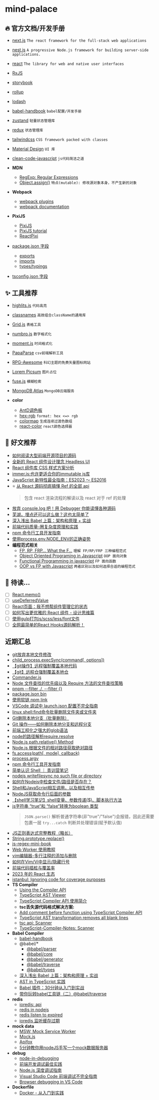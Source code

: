 # mind-palace

## 🔥 官方文档/开发手册

- [next.js](https://nextjs.org/) `The react framework for the full-stack web applications`
- [nest.js](https://nestjs.com/) `A progressive Node.js framework for building server-side applications.`
- [react](https://react.dev/) `The library for web and native user interfaces`
- [RxJS](https://rxjs.dev/)
- [storybook](https://storybook.js.org/docs/react/get-started/install)
- [rollup](https://rollupjs.org/)
- [lodash](https://www.lodashjs.com/)
- [babel-handbook](https://github.com/jamiebuilds/babel-handbook) `babel配置/开发手册`
- [zustand](https://zustand-demo.pmnd.rs/) `轻量状态管理库`
- [redux](https://redux.js.org/) `状态管理库`
- [tailwindcss](https://tailwindcss.com/) `CSS framework packed with classes`
- [Material Design](https://mui.com/core/) `UI 库`
- [clean-code-javascript](https://github.com/ryanmcdermott/clean-code-javascript) `js代码简洁之道`
- **MDN**
  - [RegExp: Regular Expressions](https://developer.mozilla.org/zh-CN/docs/Web/JavaScript/Guide/Regular_expressions)
  - [Object.assign()](https://developer.mozilla.org/en-US/docs/Web/JavaScript/Reference/Global_Objects/Object/assign) `特点(mutable): 修改源对象本身，不产生新的对象`

- **Webpack**
  - [webpack plugins](https://webpack.js.org/plugins/)
  - [webpack documentation](https://webpack.js.org/concepts/)
- **PixiJS**
  - [PixiJS](https://pixijs.com/)
  - [PixiJS tutorial](https://github.com/kittykatattack/learningPixi)
  - [ReactPixi](https://reactpixi.org/)
- [package.json 字段](https://docs.npmjs.com/cli/v8/configuring-npm/package-json)
  - [exports](https://nodejs.org/api/packages.html#packages_exports)
  - [imports](https://nodejs.org/api/packages.html#imports)
  - [types/typings](https://www.typescriptlang.org/docs/handbook/declaration-files/publishing.html#including-declarations-in-your-npm-package)
- [tsconfig.json 字段](https://www.typescriptlang.org/tsconfig)
  
## ✨ 工具推荐

- [highlits.js](https://highlightjs.org/usage/) `代码高亮`
- [classnames](https://github.com/JedWatson/classnames) `高效组合className的通用库`
- [Grid.js](https://gridjs.io/) `表格工具`
- [numbro.js](https://numbrojs.com/) `数字格式化`
- [moment.js](https://momentjs.com/) `时间格式化`
- [PapaParse](https://www.papaparse.com/) `csv前端解析工具`
- [RPG-Awesome](http://nagoshiashumari.github.io/Rpg-Awesome/) `科幻主题的免费矢量图标网站`
- [Lorem Picsum](https://picsum.photos/) `图片占位`
- [fuse.js](https://fusejs.io/) `模糊检索`
- [MongoDB Atlas](https://cloud.mongodb.com/) `MongoDB云端服务`

- **color**
  - [AntD调色板](https://www.npmjs.com/package/@ant-design/colors)
  - [hex-rgb](https://www.npmjs.com/package/hex-rgb) `format: hex <=> rgb`
  - [colormap](https://github.com/bpostlethwaite/colormap) `生成连续过渡色数组`
  - [react-color](https://github.com/casesandberg/react-color) `react颜色选择器`
  
## 🚀 好文推荐

- [如何阅读大型前端开源项目的源码](https://juejin.cn/post/6844903607393845255)
- [全新的 React 组件设计理念 Headless UI](https://juejin.cn/post/7160223720236122125)
- [React 组件库 CSS 样式方案分析](https://juejin.cn/post/7097100515535765534#heading-7)
- [immer.js:也许更适合你的immutable js库](https://juejin.cn/post/6844904111402385422#heading-4)
- [JavaScript 新特性最全指南：ES2023 ～ ES2016](https://www.51cto.com/article/745333.html)
- ⭐️ [从 React 源码彻底搞懂 Ref 的全部 api](https://juejin.cn/post/7166224289383841823)
  > 包含 react 渲染流程的解读以及 react 对于 ref 的处理
- [放弃 console.log 吧！用 Debugger 你能读懂各种源码](https://juejin.cn/post/7175468840476737592)
- [芜湖，埋点还可以这么做？这也太简单了](https://juejin.cn/post/7238431954126929981)
- [深入浅出 Babel 上篇：架构和原理 + 实战](https://juejin.cn/post/6844903956905197576?searchId=20230714230518FA761ED397686E738AC1)
- [前端代码质量-圈复杂度原理和实践](https://juejin.cn/post/6844903965792927751?searchId=2023071711184810BC8B8315785EDC6672#heading-16)
- [npm 命令行工具开发指南](https://juejin.cn/post/6956027274919411726)
- [使用process.env.NODE_ENV的正确姿势](https://juejin.cn/post/7070347341282148365)
- **编程范式相关**
  - [FP, RP, FRP… What the F…](https://medium.com/@emadalam/fp-rp-frp-what-the-f-71c4949c29d) `理解 FP/RP/FRP 三种编程范式`
  - [Object Oriented Programing in Javascript](https://dev.to/bhaveshdaswani93/object-oriented-programing-in-javascript-3bp0) `OOP 面向对象`
  - [Functional Programming in javascript](https://dev.to/bhaveshdaswani93/functional-programming-in-javascript-59e2) `FP 面向函数`
  - [OOP vs FP with Javascript](https://dev.to/bhaveshdaswani93/oop-vs-fp-with-javascript-39jf) `两者区别以及如何选择合适的编程范式`

## 🧐 待读...

- [ ] [React.memo()](https://juejin.cn/post/6844904002652471309)
- [ ] [useDeferredValue](https://juejin.cn/post/7083466010505773093)
- [ ] [React页面：我不想帮组件管理它的状态](https://juejin.cn/post/6977397653654994975)
- [ ] [如何写出更优雅的 React 组件 - 设计思维篇](https://www.51cto.com/article/695041.html)
- [ ] [使用gulp打包js/scss/less/font文件](https://www.cnblogs.com/smart-elwin/p/15920646.html)
- [ ] [全网最简单的React Hooks源码解析！](https://cloud.tencent.com/developer/article/1977982)

## 近期汇总

- [git放弃本地文件修改](https://blog.csdn.net/hou_ge/article/details/109223233)
- [child_process.execSync(command[, options])](https://nodejs.org/api/child_process.html#child_processexecsynccommand-options)
- [【git操作】远程强制覆盖本地代码](https://blog.csdn.net/qq_26834611/article/details/107041969?spm=1001.2101.3001.6650.5&utm_medium=distribute.pc_relevant.none-task-blog-2%7Edefault%7ECTRLIST%7ERate-5-107041969-blog-109673933.235%5Ev38%5Epc_relevant_anti_vip_base&depth_1-utm_source=distribute.pc_relevant.none-task-blog-2%7Edefault%7ECTRLIST%7ERate-5-107041969-blog-109673933.235%5Ev38%5Epc_relevant_anti_vip_base&utm_relevant_index=10)
- [【git】远程仓强制覆盖本地仓](https://blog.csdn.net/qq_41996454/article/details/109673933)
- [Commander.js](https://github.com/tj/commander.js/blob/master/Readme_zh-CN.md#%e5%a3%b0%e6%98%8e-program-%e5%8f%98%e9%87%8f)
- [Node 文件查找的优先级以及 Require 方法的文件查找策略](https://juejin.cn/post/7146953567398526983?searchId=202308022315098101C83875D1FEE7E8FA)
- [pnpm --filter ./<glob>, --filter {<glob>}](https://pnpm.io/zh/next/filtering#--filter-glob---filter-glob)
- [package.json bin](https://docs.npmjs.com/cli/v9/configuring-npm/package-json#bin)
- [使用软链 npm link](https://juejin.cn/post/6844904030620090382)
- [VSCode 调试中 launch.json 配置不完全指南](https://www.barretlee.com/blog/2019/03/18/debugging-in-vscode-tutorial/)
- [linux shell:find命令批量删除文件夹或文件夹](https://cloud.tencent.com/developer/article/1910113)
- [Git删除本地分支（批量删除）](https://juejin.cn/post/6844903610124337159)
- [Git 操作——如何删除本地分支和远程分支](https://www.freecodecamp.org/chinese/news/how-to-delete-a-git-branch-both-locally-and-remotely/)
- [前端工程化之强大的glob语法](https://juejin.cn/post/6876363718578405384?searchId=20230806235202B73B84D87400188F6936#heading-3)
- [node的路径解析require.resolve](https://juejin.cn/post/6844904055806885895)
- [Node.js path.relative() Method](https://www.geeksforgeeks.org/node-js-path-relative-method/)
- [Node.js 根据文件的相对路径获取绝对路径](https://www.jiyik.com/w/node/node-get-absolute-path)
- [fs.access(path[, mode], callback)](https://nodejs.org/api/fs.html#fsaccesspath-mode-callback)
- [process.argv](https://nodejs.cn/api/process/process_argv.html)
- [npm 命令行工具开发指南](https://juejin.cn/post/6956027274919411726)
- [简单认识 Shell ｜ 青训营笔记](https://juejin.cn/post/7222996508319678521?searchId=20230808154043D1CB566E35AC3AA0F8EB#heading-26)
- [nodejs writefilesync no such file or directory
](https://juejin.cn/s/nodejs%20writefilesync%20no%20such%20file%20or%20directory)
- [如何在Nodejs中检查文件/路径是否存在？](https://juejin.cn/post/7118951152875470879)
- [Shell和JavaScript相互调用，以及相互传参](https://www.jianshu.com/p/a49e48ddc14e)
- [NodeJS获取命令行后面的参数](https://cloud.tencent.com/developer/article/1650297)
- [【shell学习笔记】shell变量、参数传递($)、脚本执行方法](https://blog.51cto.com/u_3826358/3921088)
- [js字符串 “true“和 “false“转换为boolean 类型](https://blog.csdn.net/ljh101/article/details/109750382)
  > `JSON.parse()` 解析普通字符串(非"true"/"false")会报错，因此还需要包裹一层 `try...catch` 判断并处理错误(赋予默认值)
- [JS正则表达式完整教程（略长）](https://juejin.cn/post/6844903487155732494?searchId=20230813003546B3A40DF9B54398F8059D)
- [String.prototype.replace()](https://developer.mozilla.org/en-US/docs/Web/JavaScript/Reference/Global_Objects/String/replace)
- [js-regex-mini-book](https://github.com/qdlaoyao/js-regex-mini-book)
- [Web Worker 使用教程](https://www.ruanyifeng.com/blog/2018/07/web-worker.html)
- [vim编辑器-多行注释的添加与删除](https://juejin.cn/post/7034327406869643295?searchId=20230814220133CDF9D5CAAC1D9431F764)
- [如何在Vim/Vi中显示/隐藏行号](https://juejin.cn/post/7021332484914675749?searchId=20230814220417D524E6215BB7583DBF4E)
- [前端代码插桩与覆盖率](https://juejin.cn/post/7022928631756226591#heading-74)
- [2023 年的 React 生态](https://zhuanlan.zhihu.com/p/609351542)
- [istanbul: Ignoring code for coverage purposes](https://github.com/gotwarlost/istanbul/blob/master/ignoring-code-for-coverage.md)
- **TS Compiler**
  - [Using the Compiler API](https://github.com/microsoft/TypeScript/wiki/Using-the-Compiler-API)
  - [TypeScript AST Viewer](https://ts-ast-viewer.com/#code/GYVwdgxgLglg9mAFASgAQG8C+Q)
  - [TypeScript Compiler API 使用简介](https://juejin.cn/post/6844904177286512653?searchId=202308151927213AFBF7C4F06C75D4CE29)
  - **tsc丢失源代码格式解决方案:**
  - [Add comment before function using TypeScript Compiler API](https://stackoverflow.com/questions/50008676/add-comment-before-function-using-typescript-compiler-api)
  - [TypeScript AST transformation removes all blank lines](https://stackoverflow.com/questions/51353988/typescript-ast-transformation-removes-all-blank-lines)
  - [tsc api: Scanner](https://basarat.gitbook.io/typescript/overview/scanner)
  - [TypeScript-Compiler-Notes: Scanner](https://github.com/microsoft/TypeScript-Compiler-Notes/blob/main/codebase/src/compiler/scanner.md#scanner)
- **Babel Compiler**
  - [babel-handbook](https://github.com/jamiebuilds/babel-handbook/blob/master/translations/zh-Hans/README.md)
  - @babel/*
    - [@babel/parser](https://www.babeljs.cn/docs/babel-parser)
    - [@babel/core](https://www.babeljs.cn/docs/babel-core)
    - [@babel/generator](https://www.babeljs.cn/docs/babel-generator)
    - [@babel/traverse](https://www.babeljs.cn/docs/babel-traverse)
    - [@babel/types](https://www.babeljs.cn/docs/babel-types)
  - [深入浅出 Babel 上篇：架构和原理 + 实战](https://juejin.cn/post/6844903956905197576?searchId=20230817093257469E7FACE40334DD5C21#heading-3)
  - [AST in TypeScript 实践](https://cloud.tencent.com/developer/article/1452826)
  - [Babel 插件：30分钟从入门到实战](https://juejin.cn/post/7143859407703506957?searchId=2023081721432597680E774282B5310220)
  - [带你玩转babel工具链（二）@babel/traverse](https://juejin.cn/post/7113800415057018894)
- **redis**
  - [ioredis: api](https://redis.github.io/ioredis/classes/Redis.html)
  - [redis in nodejs](https://redis.io/docs/clients/nodejs/)
  - [redis listen to expired](https://redis.io/docs/manual/keyspace-notifications/)
  - [ioredis 监听缓存过期](https://cloud.tencent.com/developer/article/1685674)
- **mock data**
  - [MSW: Mock Service Worker](https://mswjs.io/)
  - [Mock.js](http://mockjs.com/)
  - [Apifox](https://apifox.com/)
  - [5分钟教你用nodeJS手写一个mock数据服务器](https://juejin.cn/post/6844903937330380814?searchId=202308292238329598404EF59C7DE7A8BF)
- **debug**
  - [node-in-debugging](https://github.com/nswbmw/node-in-debugging)
  - [前端开发调试最佳实践](https://juejin.cn/post/7055496557038141476)
  - [Node.js 深度调试指南](https://juejin.cn/post/6844904199805730823)
  - [Visual Studio Code 前端调试不完全指南](https://jerryzou.com/posts/vscode-debug-guide/)
  - [Browser debugging in VS Code](https://code.visualstudio.com/docs/nodejs/browser-debugging)
- **Dockerfile**
  - [Docker - 从入门到实践](https://yeasy.gitbook.io/docker_practice/)
